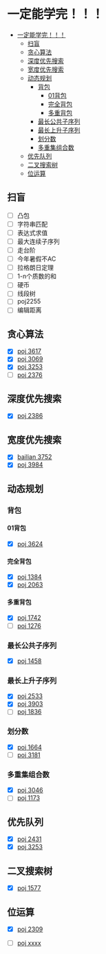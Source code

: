 
# 一定能学完！！！

- [一定能学完！！！](#%E4%B8%80%E5%AE%9A%E8%83%BD%E5%AD%A6%E5%AE%8C)
  - [扫盲](#%E6%89%AB%E7%9B%B2)
  - [贪心算法](#%E8%B4%AA%E5%BF%83%E7%AE%97%E6%B3%95)
  - [深度优先搜索](#%E6%B7%B1%E5%BA%A6%E4%BC%98%E5%85%88%E6%90%9C%E7%B4%A2)
  - [宽度优先搜索](#%E5%AE%BD%E5%BA%A6%E4%BC%98%E5%85%88%E6%90%9C%E7%B4%A2)
  - [动态规划](#%E5%8A%A8%E6%80%81%E8%A7%84%E5%88%92)
    - [背包](#%E8%83%8C%E5%8C%85)
      - [01背包](#01%E8%83%8C%E5%8C%85)
      - [完全背包](#%E5%AE%8C%E5%85%A8%E8%83%8C%E5%8C%85)
      - [多重背包](#%E5%A4%9A%E9%87%8D%E8%83%8C%E5%8C%85)
    - [最长公共子序列](#%E6%9C%80%E9%95%BF%E5%85%AC%E5%85%B1%E5%AD%90%E5%BA%8F%E5%88%97)
    - [最长上升子序列](#%E6%9C%80%E9%95%BF%E4%B8%8A%E5%8D%87%E5%AD%90%E5%BA%8F%E5%88%97)
    - [划分数](#%E5%88%92%E5%88%86%E6%95%B0)
    - [多重集组合数](#%E5%A4%9A%E9%87%8D%E9%9B%86%E7%BB%84%E5%90%88%E6%95%B0)
  - [优先队列](#%E4%BC%98%E5%85%88%E9%98%9F%E5%88%97)
  - [二叉搜索树](#%E4%BA%8C%E5%8F%89%E6%90%9C%E7%B4%A2%E6%A0%91)
  - [位运算](#%E4%BD%8D%E8%BF%90%E7%AE%97)

## 扫盲
- [ ] 凸包
- [ ] 字符串匹配
- [ ] 表达式求值
- [ ] 最大连续子序列
- [ ] 走台阶
- [ ] 今年暑假不AC
- [ ] 拉格朗日定理
- [ ] 1-n个质数的和
- [ ] 硬币
- [ ] 线段树
- [ ] poj2255
- [ ] 编辑距离

## 贪心算法
- [x] [poj 3617](http://poj.org/problem?id=3617)
- [x] [poj 3069](http://poj.org/problem?id=3069)
- [x] [poj 3253](http://poj.org/problem?id=3253)
- [ ] [poj 2376](http://poj.org/problem?id=2376)

## 深度优先搜索
- [x] [poj 2386](http://poj.org/problem?id=2386)

## 宽度优先搜索
- [x] [bailian 3752](http://bailian.openjudge.cn/practice/3752)
- [x] [poj 3984](http://poj.org/problem?id=3984)

## 动态规划
### 背包
#### 01背包
- [x] [poj 3624](http://poj.org/problem?id=3624)

#### 完全背包
- [x] [poj 1384](http://poj.org/problem?id=1384)
- [x] [poj 2063](http://poj.org/problem?id=2063)

#### 多重背包
- [x] [poj 1742](http://poj.org/problem?id=1742)
- [ ] [poj 1276](http://poj.org/problem?id=1276)

### 最长公共子序列
- [x] [poj 1458](http://poj.org/problem?id=1458)

### 最长上升子序列
- [x] [poj 2533](http://poj.org/problem?id=2533)
- [x] [poj 3903](http://poj.org/problem?id=3903)
- [ ] [poj 1836](http://poj.org/problem?id=1836)

### 划分数
- [x] [poj 1664](http://poj.org/problem?id=1664)
- [ ] [poj 3181](http://poj.org/problem?id=3181)

### 多重集组合数
- [x] [poj 3046](http://poj.org/problem?id=3046)
- [ ] [poj 1173](http://poj.org/problem?id=1173)

## 优先队列
- [x] [poj 2431](http://poj.org/problem?id=2431)
- [x] [poj 3253](http://poj.org/problem?id=3253)

## 二叉搜索树
- [x] [poj 1577](http://poj.org/problem?id=1577)

## 位运算
- [x] [poj 2309](http://poj.org/problem?id=2309)


- [ ] [poj xxxx](http://poj.org/problem?id=xxxx)
